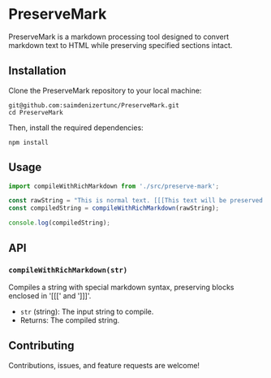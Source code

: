 

# PreserveMark

PreserveMark is a markdown processing tool designed to convert markdown text to HTML while preserving specified sections intact.

## Installation

Clone the PreserveMark repository to your local machine:

```
git@github.com:saimdenizertunc/PreserveMark.git
cd PreserveMark
```


Then, install the required dependencies:

```
npm install
```

## Usage

```javascript
import compileWithRichMarkdown from './src/preserve-mark';

const rawString = "This is normal text. [[[This text will be preserved.]]] This is normal text again.";
const compiledString = compileWithRichMarkdown(rawString);

console.log(compiledString);
```

## API

### `compileWithRichMarkdown(str)`

Compiles a string with special markdown syntax, preserving blocks enclosed in '[[[' and ']]]'.

- `str` (string): The input string to compile.
- Returns: The compiled string.

## Contributing

Contributions, issues, and feature requests are welcome!
